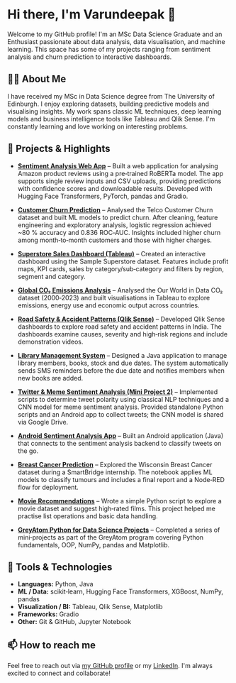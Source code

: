 # Hi there, I'm Varundeepak 👋

Welcome to my GitHub profile! I'm an MSc Data Science Graduate and an Enthusiast passionate about data analysis, data visualisation, and machine learning. This space has some of my projects ranging from sentiment analysis and churn prediction to interactive dashboards.

## 👨‍💻 About Me
I have received my MSc in Data Science degree from The University of Edinburgh. I enjoy exploring datasets, building predictive models and visualising insights. My work spans classic ML techniques, deep learning models and business intelligence tools like Tableau and Qlik Sense. I'm constantly learning and love working on interesting problems.

## 🚀 Projects & Highlights
- [**Sentiment Analysis Web App**](https://github.com/Varundeepak/huggingface-amazon-review-sentiment-analysis) – Built a web application for analysing Amazon product reviews using a pre‑trained RoBERTa model. The app supports single review inputs and CSV uploads, providing predictions with confidence scores and downloadable results. Developed with Hugging Face Transformers, PyTorch, pandas and Gradio.

- [**Customer Churn Prediction**](https://github.com/Varundeepak/Churn-Prediction-ML) – Analysed the Telco Customer Churn dataset and built ML models to predict churn. After cleaning, feature engineering and exploratory analysis, logistic regression achieved ~80 % accuracy and 0.836 ROC‑AUC. Insights included higher churn among month‑to‑month customers and those with higher charges.

- [**Superstore Sales Dashboard (Tableau)**](https://github.com/Varundeepak/Sample-SuperStore-DataSet-Tableau) – Created an interactive dashboard using the Sample Superstore dataset. Features include profit maps, KPI cards, sales by category/sub‑category and filters by region, segment and category.

- [**Global CO₂ Emissions Analysis**](https://github.com/Varundeepak/Global-CO2-Emissions-Tableau) – Analysed the Our World in Data CO₂ dataset (2000‑2023) and built visualisations in Tableau to explore emissions, energy use and economic output across countries.

- [**Road Safety & Accident Patterns (Qlik Sense)**](https://github.com/Varundeepak/Qlik-VIP-Road-Safety-and-Accident-Patterns) – Developed Qlik Sense dashboards to explore road safety and accident patterns in India. The dashboards examine causes, severity and high‑risk regions and include demonstration videos.

- [**Library Management System**](https://github.com/Varundeepak/Mini-Project-1) – Designed a Java application to manage library members, books, stock and due dates. The system automatically sends SMS reminders before the due date and notifies members when new books are added.

- [**Twitter & Meme Sentiment Analysis (Mini Project 2)**](https://github.com/Varundeepak/Mini-Project-2-Twitter-Sentiment-Analysis) – Implemented scripts to determine tweet polarity using classical NLP techniques and a CNN model for meme sentiment analysis. Provided standalone Python scripts and an Android app to collect tweets; the CNN model is shared via Google Drive.

- [**Android Sentiment Analysis App**](https://github.com/Varundeepak/TwitterSentimentAnalysisAndroidApplication) – Built an Android application (Java) that connects to the sentiment analysis backend to classify tweets on the go.

- [**Breast Cancer Prediction**](https://github.com/Varundeepak/Breast-Cancer-Prediction---SmartBridge-Summer-Intern-Project) – Explored the Wisconsin Breast Cancer dataset during a SmartBridge internship. The notebook applies ML models to classify tumours and includes a final report and a Node‑RED flow for deployment.

- [**Movie Recommendations**](https://github.com/Varundeepak/analyzing-movie-dataset) – Wrote a simple Python script to explore a movie dataset and suggest high‑rated films. This project helped me practise list operations and basic data handling.

- [**GreyAtom Python for Data Science Projects**](https://github.com/Varundeepak/greyatom-python-for-data-science) – Completed a series of mini‑projects as part of the GreyAtom program covering Python fundamentals, OOP, NumPy, pandas and Matplotlib.

## 🧰 Tools & Technologies
- **Languages:** Python, Java
- **ML / Data:** scikit‑learn, Hugging Face Transformers, XGBoost, NumPy, pandas
- **Visualization / BI:** Tableau, Qlik Sense, Matplotlib
- **Frameworks:** Gradio
- **Other:** Git & GitHub, Jupyter Notebook

## 📫 How to reach me
Feel free to reach out via [my GitHub profile](https://github.com/Varundeepak) or my [LinkedIn](https://www.linkedin.com/in/varundeepak-babu-ananthi-82606a172/). I'm always excited to connect and collaborate!
